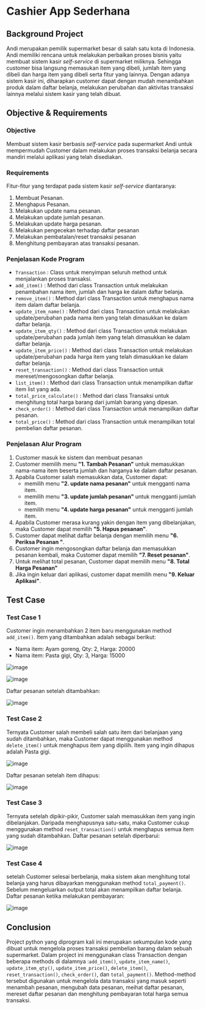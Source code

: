 # Cashier App Sederhana
## Background Project
Andi merupakan pemilik supermarket besar di salah satu kota di Indonesia. Andi memiliki rencana untuk melakukan perbaikan proses bisnis yaitu membuat sistem kasir _self-service_ di supermarket miliknya. Sehingga customer bisa langsung memasukan item yang dibeli, jumlah item yang dibeli dan harga item yang dibeli serta fitur yang lainnya. Dengan adanya sistem kasir ini, diharapkan customer dapat dengan mudah menambahkan produk dalam daftar belanja, melakukan perubahan dan aktivitas transaksi lainnya melalui sistem kasir yang telah dibuat.

## Objective & Requirements
### Objective
Membuat sistem kasir berbasis _self-service_  pada supermarket Andi untuk mempermudah Customer dalam melakukan proses transaksi belanja secara mandiri melalui aplikasi yang telah disediakan.
### Requirements
Fitur-fitur yang terdapat pada sistem kasir _self-service_ diantaranya:
1. Membuat Pesanan.
2. Menghapus Pesanan.
3. Melakukan update nama pesanan.
4. Melakukan update jumlah pesanan.
5. Melakukan update harga pesanan.
6. Melakukan pengecekan terhadap daftar pesanan
7. Melakukan pembatalan/reset transaksi pesanan 
8. Menghitung pembayaran atas transaksi pesanan.

### Penjelasan Kode Program
* `Transaction` : Class untuk menyimpan seluruh method untuk menjalankan proses transaksi.
* `add_item()` : Method dari class Transaction untuk melakukan penambahan nama item, jumlah dan harga ke dalam daftar belanja.
* `remove_item()` : Method dari class Transaction untuk menghapus nama item dalam daftar belanja.
* `update_item_name()` : Method dari class Transaction untuk melakukan update/perubahan pada nama item yang telah dimasukkan ke dalam daftar belanja.
* `update_item_qty()` : Method dari class Transaction untuk melakukan update/perubahan pada jumlah item yang telah dimasukkan ke dalam daftar belanja.
* `update_item_price()` : Method dari class Transaction untuk melakukan update/perubahan pada harga item yang telah dimasukkan ke dalam daftar belanja.
* `reset_transaction()` : Method dari class Transaction untuk mereset/mengosongkan daftar belanja.
* `list_item()` : Method dari class Transaction untuk menampilkan daftar item list yang ada.
* `total_price_calculate()` : Method dari class Transaksi untuk menghitung total harga barang dari jumlah barang yang dipesan.
* `check_order()` : Method dari class Transaction untuk menampilkan daftar pesanan.
* `total_price()` : Method dari class Transaction untuk menampilkan total pembelian daftar pesanan.
### Penjelasan Alur Program
1. Customer masuk ke sistem dan membuat pesanan
2. Customer memilih menu **"1. Tambah Pesanan"** untuk memasukkan nama-nama item beserta jumlah dan harganya ke dalam daftar pesanan.
3. Apabila Customer salah memasukkan data, Customer dapat:
   - memilih menu **"2. update nama pesanan"** untuk mengganti nama item.
   - memilih menu **"3. update jumlah pesanan"** untuk mengganti jumlah item.
   - memilih menu **"4. update harga pesanan"** untuk mengganti jumlah item.
4. Apabila Customer merasa kurang yakin dengan item yang dibelanjakan, maka Customer dapat memilih **"5. Hapus pesanan"**.
5. Customer dapat melihat daftar belanja dengan memilih menu **"6. Periksa Pesanan "**.
6. Customer ingin mengosongkan daftar belanja dan memasukkan pesanan kembali, maka Customer dapat memilih **"7. Reset pesanan"**.
7. Untuk melihat total pesanan, Customer dapat memilih menu **"8. Total Harga Pesanan"**
8. Jika ingin keluar dari aplikasi, customer dapat memilih menu **"9. Keluar Aplikasi"**.

## Test Case
### Test Case 1
Customer ingin menambahkan 2 item baru menggunakan method `add_item()`. Item yang ditambahkan adalah sebagai berikut:
* Nama item: Ayam goreng, Qty: 2, Harga: 20000
* Nama item: Pasta gigi, Qty: 3, Harga: 15000

![image](https://github.com/agungbesti/cashier-app/assets/35904444/2f623309-fc87-496d-b734-7aa82de82799)

![image](https://github.com/agungbesti/cashier-app/assets/35904444/e9b92eca-167c-41a1-96b0-ea1a8e0b9fd8)

Daftar pesanan setelah ditambahkan:

![image](https://github.com/agungbesti/cashier-app/assets/35904444/13cb7cba-1642-4444-bad9-5016060e9b07)

### Test Case 2
Ternyata Customer salah membeli salah satu item dari belanjaan yang sudah ditambahkan, maka Customer dapat menggunakan method `delete_item()` untuk menghapus item yang dipilih. Item yang ingin dihapus adalah Pasta gigi.

![image](https://github.com/agungbesti/cashier-app/assets/35904444/9f0c4aca-acd1-42d5-9fb1-cbe906f2d329)

Daftar pesanan setelah item dihapus:

![image](https://github.com/agungbesti/cashier-app/assets/35904444/afb92681-2072-4621-8c10-36088f2a5a8b)

### Test Case 3
Ternyata setelah dipikir-pikir, Customer salah memasukkan item yang ingin dibelanjakan. Daripada menghapusnya satu-satu, maka Customer cukup menggunakan method `reset_transaction()` untuk menghapus semua item yang sudah ditambahkan.
Daftar pesanan setelah diperbarui:

![image](https://github.com/agungbesti/cashier-app/assets/35904444/bebba733-5401-482e-bd95-a137b7a7f51d)

### Test Case 4
setelah Customer selesai berbelanja, maka sistem akan menghitung total belanja yang harus dibayarkan menggunakan method `total_payment()`. Sebelum mengeluarkan output total akan menampilkan daftar belanja.
Daftar pesanan ketika melakukan pembayaran:

![image](https://github.com/agungbesti/cashier-app/assets/35904444/3ef4b930-6eb4-41d4-a6f0-4b589d924bf2)

## Conclusion
Project python yang diprogram kali ini merupakan sekumpulan kode yang dibuat untuk mengelola proses transaksi pembelian barang dalam sebuah supermarket. Dalam project ini menggunakan class Transaction dengan beberapa methods di dalamnya :`add_item()`, `update_item_name()`, `update_item_qty()`, `update_item_price()`, `delete_item()`, `reset_transaction()`, `check_order()`, dan `total_payment()`. Method-method tersebut digunakan untuk mengelola data transaksi yang masuk seperti menambah pesanan, mengubah data pesanan, meihat daftar pesanan, mereset daftar pesanan dan menghitung pembayaran total harga semua transaksi.
